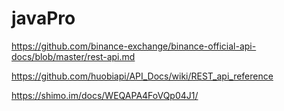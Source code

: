 # javaPro


https://github.com/binance-exchange/binance-official-api-docs/blob/master/rest-api.md




https://github.com/huobiapi/API_Docs/wiki/REST_api_reference

https://shimo.im/docs/WEQAPA4FoVQp04J1/
